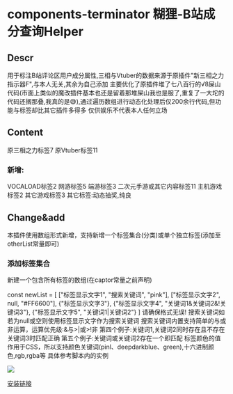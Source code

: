 # components-terminator 糊狸-B站成分查询Helper
## Descr
用于标注B站评论区用户成分属性,三相与Vtuber的数据来源于原插件"新三相之力指示器F",与本人无关,其余为自己添加 主要优化了原插件堆了七八百行的√8屎山代码(市面上类似的魔改插件基本也还是留着那堆屎山我也是服了,重复了一大坨的代码还搁那叠,我真的是😅),通过遍历数组进行动态化处理后仅200余行代码,但功能与标签却比其它插件多得多 仅供娱乐不代表本人任何立场

## Content
原三相之力标签7 原Vtuber标签11

### 新增:
VOCALOAD标签2 网游标签5 端游标签3 二次元手游或其它内容标签11 主机游戏标签2 其它游戏标签3 其它标签:动态抽奖,纯良

## Change&add
本插件使用数组形式新增，支持新增一个标签集合(分类)或单个独立标签(添加至otherList常量即可)

### 添加标签集合
新建一个包含所有标签的数组(在captor常量之前声明)

const newList = [
   ["标签显示文字1", "搜索关键词", "pink"],
   ["标签显示文字2", null, "#FF6600"],
   {"标签显示文字3"},
   {"标签显示文字4", "关键词1&关键词2&!关键词3"},
   {"标签显示文字5", "关键词1|关键词2"}
]
请确保格式无误! 搜索关键词如若为null或空则使用标签显示文字作为搜索关键词 搜索关键词内置支持简单的与或非运算，运算优先级:&与>|或>!非 第四个例子:关键词1,关键词2同时存在且不存在关键词3时匹配正确 第五个例子:关键词或关键词2存在一个即匹配 标签颜色的值作用于CSS，所以支持颜色关键词(pinl、deepdarkblue、green),十六进制颜色,rgb,rgba等 具体参考脚本内的实例

![](https://greasyfork.s3.us-east-2.amazonaws.com/agl1iftyv508smrdgyl6pnipqmg2)

[安装链接](https://greasyfork.org/zh-CN/scripts/460094-%E7%B3%8A%E7%8B%B8-b%E7%AB%99%E6%88%90%E5%88%86%E6%9F%A5%E8%AF%A2helper)
